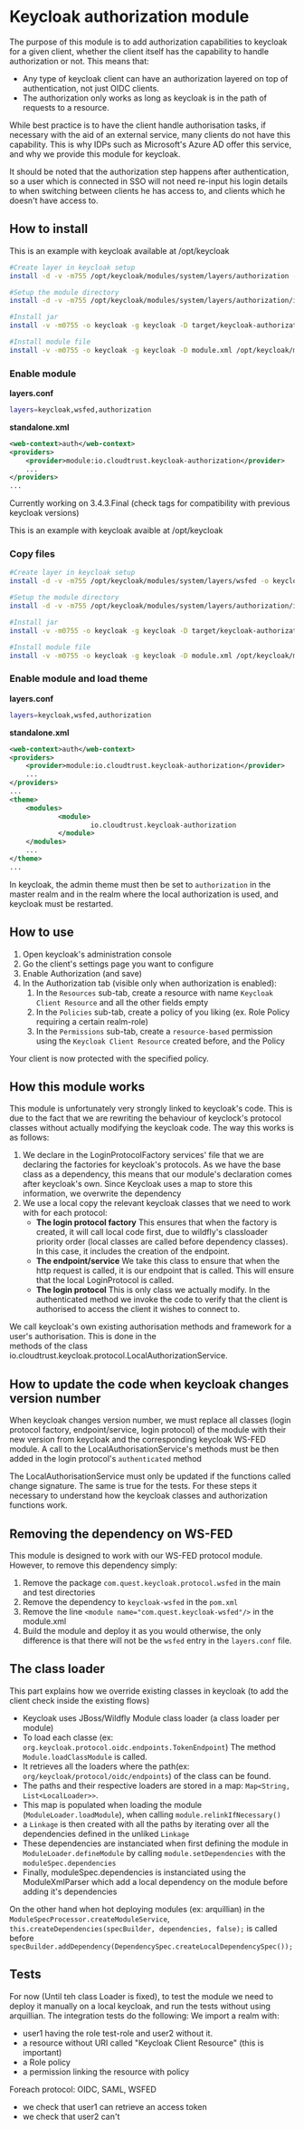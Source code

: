 # Keycloak authorization module

The purpose of this module is to add authorization capabilities to keycloak for a given client, whether the client 
itself has the capability to handle authorization or not. This means that:

* Any type of keycloak client can have an authorization layered on top of authentication, not just OIDC clients.
* The authorization only works as long as keycloak is in the path of requests to a resource.

While best practice is to have the client handle authorisation tasks, if necessary with the aid of an external service, 
many clients do not have this capability. This is why IDPs such as Microsoft's Azure AD offer this service, and why we
provide this module for keycloak.

It should be noted that the authorization step happens after authentication, so a user which is connected in SSO will
not need re-input his login details to when switching between clients he has access to, and clients which he doesn't
have access to.

## How to install
This is an example with keycloak available at /opt/keycloak

```Bash
#Create layer in keycloak setup
install -d -v -m755 /opt/keycloak/modules/system/layers/authorization -o keycloak -g keycloak

#Setup the module directory
install -d -v -m755 /opt/keycloak/modules/system/layers/authorization/io/cloudtrust/keycloak-authorization/main/ -o keycloak -g keycloak

#Install jar
install -v -m0755 -o keycloak -g keycloak -D target/keycloak-authorization-3.4.3.Final.jar /opt/keycloak/modules/system/layers/authorization/io/cloudtrust/keycloak-authorization/main/

#Install module file
install -v -m0755 -o keycloak -g keycloak -D module.xml /opt/keycloak/modules/system/layers/authorization/io/cloudtrust/keycloak-authorization/main/

```

### Enable module

__layers.conf__

```Bash
layers=keycloak,wsfed,authorization
```

__standalone.xml__

```xml
<web-context>auth</web-context>
<providers>
    <provider>module:io.cloudtrust.keycloak-authorization</provider>
    ...
</providers>
...
```

Currently working on 3.4.3.Final (check tags for compatibility with previous keycloak versions)

This is an example with keycloak avaible at /opt/keycloak

### Copy files

```Bash
#Create layer in keycloak setup
install -d -v -m755 /opt/keycloak/modules/system/layers/wsfed -o keycloak -g keycloak

#Setup the module directory
install -d -v -m755 /opt/keycloak/modules/system/layers/authorization/io/cloutrust/keycloak-authorization/main/ -o keycloak -g keycloak

#Install jar
install -v -m0755 -o keycloak -g keycloak -D target/keycloak-authorization-3.4.3.Final.jar /opt/keycloak/modules/system/layers/authorization/io/cloutrust/keycloak-authorization/main/

#Install module file
install -v -m0755 -o keycloak -g keycloak -D module.xml /opt/keycloak/modules/system/layers/authorization/io/cloutrust/keycloak-authorization/main/

```

### Enable module and load theme

__layers.conf__

```Bash
layers=keycloak,wsfed,authorization
```

__standalone.xml__

```xml
<web-context>auth</web-context>
<providers>
    <provider>module:io.cloudtrust.keycloak-authorization</provider>
    ...
</providers>
...
<theme>
    <modules>
            <module>
                    io.cloudtrust.keycloak-authorization
            </module>
    </modules>
    ...
</theme>
...
```

In keycloak, the admin theme must then be set to `authorization` in the master realm and in the realm where the local 
authorization is used, and keycloak must be restarted.  

## How to use
1) Open keycloak's administration console
1) Go the client's settings page you want to configure
1) Enable Authorization (and save)
1) In the Authorization tab (visible only when authorization is enabled):
    1) In the `Resources` sub-tab, create a resource with name `Keycloak Client Resource` and all the other fields empty
    1) In the `Policies` sub-tab, create a policy of you liking (ex. Role Policy requiring a certain realm-role)
    1) In the `Permissions` sub-tab, create a `resource-based` permission using the `Keycloak Client Resource` created before, and the Policy

Your client is now protected with the specified policy.


## How this module works

This module is unfortunately very strongly linked to keycloak's code. This is due to the fact that we are rewriting the 
behaviour of keyclock's protocol classes without actually modifying the keycloak code. The way this works is as follows:

1) We declare in the LoginProtocolFactory services' file that we are declaring the factories for keycloak's protocols.
As we have the base class as a dependency, this means that our module's declaration comes after keycloak's own. Since
Keycloak uses a map to store this information, we overwrite the dependency
1) We use a local copy the relevant keycloak classes that we need to work with for each protocol:
    * **The login protocol factory** This ensures that when the factory is created, it will call local code first, due to
    wildfly's classloader priority order (local classes are called before dependency classes). In this case, it includes
    the creation of the endpoint.
    * **The endpoint/service** We take this class to ensure that when the http request is called, it is our endpoint that 
    is called. This will ensure that the local LoginProtocol is called.
    * **The login protocol** This is only class we actually modify. In the authenticated method we invoke the code to 
    verify that the client is authorised to access the client it wishes to connect to.

We call keycloak's own existing authorisation methods and framework for a user's authorisation. This is done in the  
methods of the class io.cloudtrust.keycloak.protocol.LocalAuthorizationService. 

## How to update the code when keycloak changes version number

When keycloak changes version number, we must replace all classes (login protocol factory, endpoint/service, login 
protocol) of the module with their new version from keycloak and the corresponding keycloak WS-FED module. A call to
the LocalAuthorisationService's methods must be then added in the login protocol's `authenticated` method

The LocalAuthorisationService must only be updated if the functions called change signature. The same is true for the
tests. For these steps it necessary to understand how the keycloak classes and authorization functions work.

## Removing the dependency on WS-FED

This module is designed to work with our WS-FED protocol module. However, to remove this dependency simply:
1) Remove the package `com.quest.keycloak.protocol.wsfed` in the main and test directories
1) Remove the dependency to `keycloak-wsfed` in the `pom.xml`
1) Remove the line `<module name="com.quest.keycloak-wsfed"/>` in the module.xml
1) Build the module and deploy it as you would otherwise, the only difference is that there will not be the `wsfed`
entry in the `layers.conf` file.

## The class loader

This part explains how we override existing classes in keycloak (to add the client check inside the existing flows)
- Keycloak uses JBoss/Wildfly Module class loader (a class loader per module)
- To load each classe (ex: `org.keycloak.protocol.oidc.endpoints.TokenEndpoint`) The method `Module.loadClassModule` is called.
- It retrieves all the loaders where the path(ex: `org/keycloak/protocol/oidc/endpoints`) of the class can be found.
- The paths and their respective loaders are stored in a map: `Map<String, List<LocalLoader>>`.
- This map is populated when loading the module (`ModuleLoader.loadModule`), when calling `module.relinkIfNecessary()`
- a `Linkage` is then created with all the paths by iterating over all the dependencies defined in the unliked `Linkage`
- These dependencies are instanciated when first defining the module in `ModuleLoader.defineModule` by calling `module.setDependencies` with the `moduleSpec.dependencies`
- Finally, moduleSpec.dependencies is instanciated using the ModuleXmlParser which add a local dependency on the module before adding it's dependencies

On the other hand when hot deploying modules (ex: arquillian) in the `ModuleSpecProcessor.createModuleService`, `this.createDependencies(specBuilder, dependencies, false);` is called before `specBuilder.addDependency(DependencySpec.createLocalDependencySpec());`

## Tests
For now (Until teh class Loader is fixed), to test the module we need to deploy it manually on a local keycloak, and run the tests without using arquillian.
The integration tests do the following:
We import a realm with:
- user1 having the role test-role and user2 without it.
- a resource without URI called "Keycloak Client Resource" (this is important)
- a Role policy
- a permission linking the resource with policy

Foreach protocol: OIDC, SAML, WSFED
- we check that user1 can retrieve an access token
- we check that user2 can't
